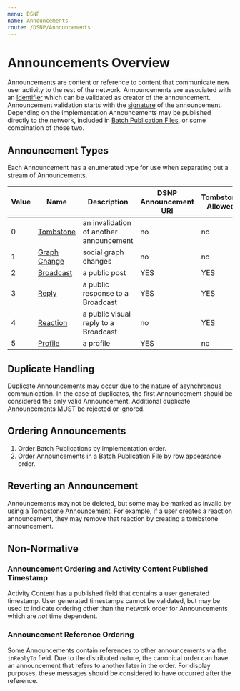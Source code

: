 ```yaml
---
menu: DSNP
name: Announcements
route: /DSNP/Announcements
---
```


# Announcements Overview

Announcements are content or reference to content that communicate new user activity to the rest of the network.
Announcements are associated with an [Identifier](/DSNP/Identifiers) which can be validated as creator of the announcement.
Announcement validation starts with the [signature](/DSNP/Signatures) of the announcement.
Depending on the implementation Announcements may be published directly to the network, included in [Batch Publication Files](/DSNP/BatchPublications), or some combination of those two.

## Announcement Types

Each Announcement has a enumerated type for use when separating out a stream of Announcements.

| Value | Name | Description | DSNP Announcement URI | Tombstone Allowed |
|------ | ---- | ----------- | --------------------- | ----------------- |
| 0 | [Tombstone](/DSNP/Types/Tombstone) | an invalidation of another announcement | no | no |
| 1 | [Graph Change](/DSNP/Types/GraphChange) | social graph changes | no | no |
| 2 | [Broadcast](/DSNP/Types/Broadcast) | a public post | YES | YES |
| 3 | [Reply](/DSNP/Types/Reply) | a public response to a Broadcast | YES | YES |
| 4 | [Reaction](/DSNP/Types/Reaction) | a public visual reply to a Broadcast | no | YES |
| 5 | [Profile](/DSNP/Types/Profile) | a profile | YES | no |


## Duplicate Handling

Duplicate Announcements may occur due to the nature of asynchronous communication.
In the case of duplicates, the first Announcement should be considered the only valid Announcement.
Additional duplicate Announcements MUST be rejected or ignored.

## Ordering Announcements

1. Order Batch Publications by implementation order.
2. Order Announcements in a Batch Publication File by row appearance order.

## Reverting an Announcement

Announcements may not be deleted, but some may be marked as invalid by using a [Tombstone Announcement](/DSNP/Types/Tombstone).
For example, if a user creates a reaction announcement, they may remove that reaction by creating a tombstone announcement.


## Non-Normative

### Announcement Ordering and Activity Content Published Timestamp

Activity Content has a published field that contains a user generated timestamp.
User generated timestamps cannot be validated,
but may be used to indicate ordering other than the network order for Announcements which are *not* time dependent.

### Announcement Reference Ordering

Some Announcements contain references to other announcements via the `inReplyTo` field.
Due to the distributed nature, the canonical order can have an announcement that refers to another later in the order.
For display purposes, these messages should be considered to have occurred after the reference.
